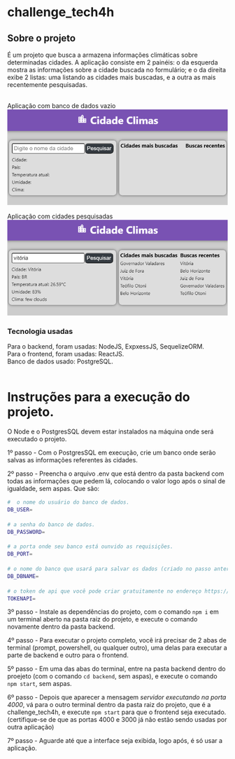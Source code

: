 # challenge_tech4h
<h2>Sobre o projeto</h2>
É um projeto que busca a armazena informações climáticas sobre determinadas cidades.
A aplicação consiste em 2 painéis: o da esquerda mostra as informações sobre a cidade buscada no formulário; e o da direita exibe 2 listas: uma listando as cidades mais buscadas, e a outra as mais recentemente pesquisadas. <br><br>

Aplicação com banco de dados vazio <br>
<img src="imgs/empty-form.png"></img> <br>

Aplicação com cidades pesquisadas <br>
<img src="imgs/full-form.png"></img> <br>

<h3>Tecnologia usadas</h3>
Para o backend, foram usadas: NodeJS, ExpxessJS, SequelizeORM. <br>
Para o frontend, foram usadas: ReactJS. <br> 
Banco de dados usado: PostgreSQL. <br><br>

# Instruções para a execução do projeto. 
O Node e o PostgresSQL devem estar instalados na máquina onde será executado o projeto.

1º passo - Com o PostgresSQL em execução, crie um banco onde serão salvas as informações referentes às cidades.

2º passo - Preencha o arquivo .env que está dentro da pasta backend com todas as informações que pedem lá, colocando o valor logo após o sinal de igualdade, sem aspas. Que são:<br> 
```bash
#  o nome do usuário do banco de dados.
DB_USER=

# a senha do banco de dados.
DB_PASSWORD=

# a porta onde seu banco está ounvido as requisições.
DB_PORT=

# o nome do banco que usará para salvar os dados (criado no passo anterior).
DB_DBNAME=

# o token de api que você pode criar gratuitamente no endereço https://home.openweathermap.org/api_keys, logado no site.
TOKENAPI= 
```
3º passo - Instale as dependências do projeto, com o comando `npm i` em um terminal aberto na pasta raiz do projeto, e execute o comando novamente dentro da pasta backend.

4º passo - Para executar o projeto completo, você irá precisar de 2 abas de terminal (prompt, powershell, ou qualquer outro), uma delas para executar a parte de backend e outro para o frontend.

5º passo - Em uma das abas do terminal, entre na pasta backend dentro do proejeto (com o comando `cd backend`, sem aspas), e execute o comando `npm start`, sem aspas.

6º passo - Depois que aparecer a mensagem <em>servidor executando na porta 4000</em>, vá para o outro terminal dentro da pasta raiz do projeto, que é a challenge_tech4h, e execute `npm start` para que o frontend seja executado. (certifique-se de que as portas 4000 e 3000 já não estão sendo usadas por outra aplicação)

7º passo - Aguarde até que a interface seja exibida, logo após, é só usar a aplicação.
